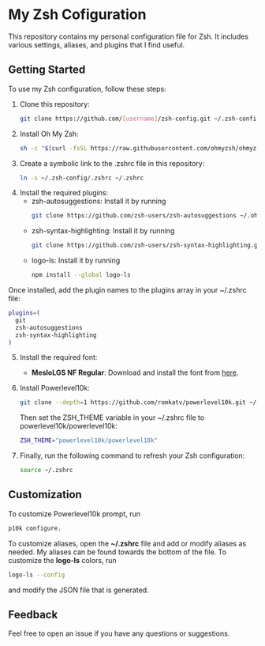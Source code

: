 # My Zsh Cofiguration

This repository contains my personal configuration file for Zsh. It includes various settings, aliases, and plugins that I find useful.

## Getting Started

To use my Zsh configuration, follow these steps:

1. Clone this repository:
	```bash
	git clone https://github.com/[username]/zsh-config.git ~/.zsh-config
	```
2. Install Oh My Zsh:
	```bash
	sh -c "$(curl -fsSL https://raw.githubusercontent.com/ohmyzsh/ohmyzsh/master/tools/install.sh)"
	```
3. Create a symbolic link to the .zshrc file in this repository:
	```bash
	ln -s ~/.zsh-config/.zshrc ~/.zshrc
	```
4. Install the required plugins:
	- zsh-autosuggestions: Install it by running
		```bash
		git clone https://github.com/zsh-users/zsh-autosuggestions ~/.oh-my-zsh/custom/plugins/zsh-autosuggestions
		```
	- zsh-syntax-highlighting: Install it by running
		```bash
		git clone https://github.com/zsh-users/zsh-syntax-highlighting.git ~/.oh-my-zsh/custom/plugins/zsh-syntax-highlighting
		```
	- logo-ls: Install it by running
		```bash
		npm install --global logo-ls
		```

Once installed, add the plugin names to the plugins array in your ~/.zshrc file:
```bash
plugins=(
  git
  zsh-autosuggestions
  zsh-syntax-highlighting
)
```

5. Install the required font:

	- **MesloLGS NF Regular**: Download and install the font from [here](https://github.com/romkatv/powerlevel10k#meslo-nerd-font-patched-for-powerlevel10k).

6. Install Powerlevel10k:
	```bash
	git clone --depth=1 https://github.com/romkatv/powerlevel10k.git ~/.oh-my-zsh/custom/themes/powerlevel10k
	```
	Then set the ZSH_THEME variable in your ~/.zshrc file to powerlevel10k/powerlevel10k:
	```bash
	ZSH_THEME="powerlevel10k/powerlevel10k"
	```
7. Finally, run the following command to refresh your Zsh configuration:
	```bash
	source ~/.zshrc
	```

## Customization
To customize Powerlevel10k prompt, run 
```bash
p10k configure.
```
To customize aliases, open the **~/.zshrc** file and add or modify aliases as needed. My aliases can be found towards the bottom of the file.
To customize the **logo-ls** colors, run 
```bash
logo-ls --config
```
and modify the JSON file that is generated.

## Feedback

Feel free to open an issue if you have any questions or suggestions.
